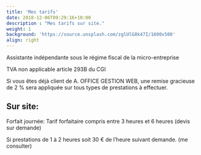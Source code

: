 ```yaml
---
title: 'Mes tarifs'
date: 2018-12-06T09:29:16+10:00
description : "Mes tarifs sur site."
weight: 1
background: 'https://source.unsplash.com/zglUlG8k47I/1600x500'
align: right
---
```


Assistante indépendante sous le régime fiscal de la micro-entreprise

TVA non applicable article 293B du CGI

Si vous êtes déjà client de A. OFFICE GESTION WEB, une remise gracieuse de 2 % sera appliquée sur tous types de prestations à effectuer.

## Sur site:

Forfait journée: Tarif forfaitaire compris entre 3 heures et 6 heures (devis sur demande)

Si prestations de 1 à 2 heures soit 30 € de l’heure suivant demande.
(me consulter)
